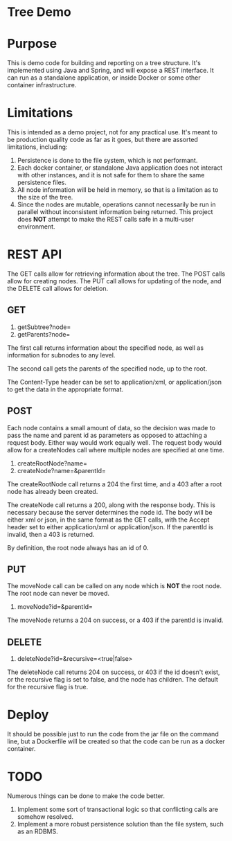 Tree Demo
=========

# Purpose

This is demo code for building and reporting on a tree structure.  It's implemented using Java and Spring, and will expose a REST interface.  It can run as a standalone application, or inside Docker or some other container infrastructure.



# Limitations

This is intended as a demo project, not for any practical use.  It's meant to be production quality code as far as it goes, but there are assorted limitations, including:

1. Persistence is done to the file system, which is not performant.
2. Each docker container, or standalone Java application does not interact with other instances, and it is not safe for them to share the same persistence files.
3. All node information will be held in memory, so that is a limitation as to the size of the tree.
4. Since the nodes are mutable, operations cannot necessarily be run in parallel without inconsistent information being returned.  This project does **NOT** attempt to make the REST calls safe in a multi-user environment.

# REST API

The GET calls allow for retrieving information about the tree.  The POST calls allow for creating nodes.  The PUT call allows for updating of the node, and the DELETE call allows for deletion.

## GET

1. getSubtree?node=<id>
2. getParents?node=<id>

The first call returns information about the specified node, as well as information for subnodes to any level.

The second call gets the parents of the specified node, up to the root.

The Content-Type header can be set to application/xml, or application/json to get the data in the appropriate format.

## POST

Each node contains a small amount of data, so the decision was made to pass the name and parent id as parameters as opposed to attaching a request body.  Either way would work equally well.  The request body would allow for a createNodes call where multiple nodes are specified at one time.

1. createRootNode?name=<name>
2. createNode?name=<name>&parentId=<id>

The createRootNode call returns a 204 the first time, and a 403 after a root node has already been created.

The createNode call returns a 200, along with the response body.  This is necessary because the server determines the node id.  The body will be either xml or json, in the same format as the GET calls, with the Accept header set to either application/xml or application/json.  If the parentId is invalid, then a 403 is returned.

By definition, the root node always has an id of 0.



## PUT

The moveNode call can be called on any node which is **NOT** the root node.  The root node can never be moved.

1. moveNode?id=<id>&parentId=<id>

The moveNode returns a 204 on success, or a 403 if the parentId is invalid.

## DELETE

1. deleteNode?id=<id>&recursive=<true|false>

The deleteNode call returns 204 on success, or 403 if the id doesn't exist, or the recursive flag is set to false, and the node has children.  The default for the recursive flag is true.

# Deploy

It should be possible just to run the code from the jar file on the command line, but a Dockerfile will be created so that the code can be run as a docker container.

# TODO

Numerous things can be done to make the code better.

1. Implement some sort of transactional logic so that conflicting calls are somehow resolved.  
2. Implement a more robust persistence solution than the file system, such as an RDBMS.